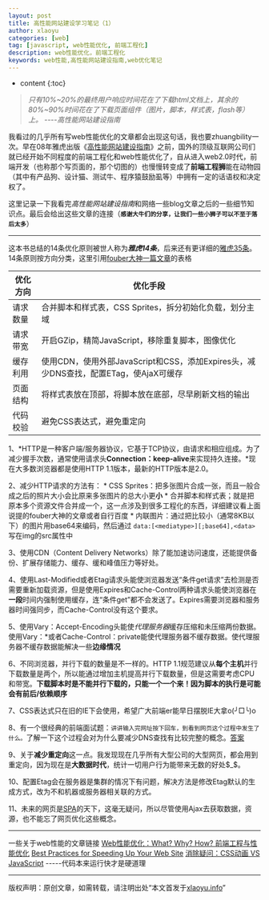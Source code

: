 ```yaml
---
layout: post
title: 高性能网站建设学习笔记（1）
author: xlaoyu
categories: [web]
tag: [javascript, web性能优化, 前端工程化]
description: web性能优化，前端工程化
keywords: web性能,高性能网站建设指南,web优化笔记
---
```


* content
{:toc}

> *只有10%~20%的最终用户响应时间花在了下载html文档上，其余的80%~90%时间花在了下载页面组件（图片，脚本，样式表，flash等）上。*
                                                                    ----*高性能网站建设指南*



我看过的几乎所有写web性能优化的文章都会出现这句话，我也要zhuangbility一次。早在08年雅虎出版《[高性能网站建设指南][1]》之前，国外的顶级互联网公司们就已经开始不同程度的前端工程化和web性能优化了，自从进入web2.0时代，前端开发（也称那个写页面的，那个切图的）也慢慢转变成了**前端工程狮**能在动物园（其中有产品狗、设计猫、测试牛、程序猿鼓励虱等）中拥有一定的话语权和决定权了。

这里记录一下我看完*高性能网站建设指南*和网络一些blog文章之后的一些细节知识点。最后会给出这些文章的连接（**`感谢大牛们的分享，让我们一些小狮子可以不至于落后太多`**）

------------------------------

这本书总结的14条优化原则被世人称为***雅虎14条***，后来还有更详细的[雅虎35条][2]。14条原则按方向分类，这里引用[fouber大神一篇文章][3]的表格

<table class="table">
   <thead>
      <tr>
         <th>优化方向</th>
         <th>优化手段</th>
      </tr>
   </thead>
   <tbody>
      <tr>
         <td>请求数量</td>
         <td>合并脚本和样式表，CSS Sprites，拆分初始化负载，划分主域</td>
      </tr>
      <tr>
         <td>请求带宽</td>
         <td>开启GZip，精简JavaScript，移除重复脚本，图像优化</td>
      </tr>
      <tr>
         <td>缓存利用</td>
         <td>使用CDN，使用外部JavaScript和CSS，添加Expires头，减少DNS查找，配置ETag，使AjaX可缓存</td>
      </tr>
      <tr>
         <td>页面结构</td>
         <td>将样式表放在顶部，将脚本放在底部，尽早刷新文档的输出</td>
      </tr>
      <tr>
         <td>代码校验</td>
         <td>避免CSS表达式，避免重定向</td>
      </tr>
   </tbody>
</table>

1、*HTTP是一种客户端/服务器协议，它基于TCP协议，由请求和相应组成。为了减少握手次数，通常使用请求头**Connection：keep-alive**来实现持久连接。*现在大多数浏览器都是使用HTTP 1.1版本，最新的HTTP版本是2.0。

2、减少HTTP请求的方法有：
    * CSS Sprites：把多张图片合成一张，而且一般合成之后的照片大小会比原来多张图片的总大小更**小**
    * 合并脚本和样式表；就是把原本多个资源文件合并成一个，这一点涉及到很多工程化的东西，详细建议看上面说提的fouber大神的文章或者自行百度
    * 内联图片：通过把比较小（通常8KB以下）的图片用base64来编码，然后通过 ``data:[<mediatype>][;base64],<data>`` 写在img的src属性中

3、使用CDN（Content Delivery Networks）除了能加速访问速度，还能提供备份、扩展存储能力、缓存、缓和峰值压力等好处。

4、使用Last-Modified或者Etag请求头能使浏览器发送“条件get请求”去检测是否需要重新加载资源，但是使用Expires和Cache-Control两种请求头能使浏览器在**一段**时间内强制使用缓存，连“条件get”都不会发送了。Expires需要浏览器和服务器时间强同步，而Cache-Control没有这个要求。

5、使用Vary：Accept-Encoding头能使*代理服务器*缓存压缩和未压缩两份数据。使用Vary：*或者Cache-Control：private能使代理服务器不缓存数据。使代理服务器不缓存数据能解决一些**边缘情况**

6、不同浏览器，并行下载的数量是不一样的。HTTP 1.1规范建议从**每个主机**并行下载数量是两个，所以能通过增加主机提高并行下载数量，但是这需要考虑CPU和带宽。**下载脚本时是不能并行下载的，只能一个一个来！因为脚本的执行是可能会有前后/依赖顺序**

7、CSS表达式只在旧的IE下会使用，希望广大前端er能早日摆脱IE大拿o(╯□╰)o

8、有一个很经典的前端面试题：``讲讲输入完网址按下回车，到看到网页这个过程中发生了什么。``了解一下这个过程会对为什么要减少DNS查找有比较完整的概念。[答案][4]

9、关于**减少重定向**这一点。我发现现在几乎所有大型公司的大型网页，都会用到重定向，因为现在是**大数据时代**，统计一切用户行为能带来无数的好处$_$。

10、配置Etag会在服务器是集群的情况下有问题，解决方法是修改Etag默认的生成方式，改为不和机器或服务器相关联的方式。

11、未来的网页是[SPA][5]的天下，这毫无疑问，所以尽管使用Ajax去获取数据，资源，也不能忘了网页优化这些概念。

-----------------------------

一些关于web性能的文章链接
[Web性能优化：What? Why? How? ](http://www.cnblogs.com/dojo-lzz/p/4591446.html)
[前端工程与性能优化](https://github.com/fouber/blog/issues/3)
[Best Practices for Speeding Up Your Web Site](https://developer.yahoo.com/performance/rules.html)
[消除疑问：CSS动画 VS JavaScript](https://github.com/classicemi/blog/issues/3) -----代码本来运行快才是硬道理


[1]: http://book.douban.com/subject/3132277/
[2]: https://developer.yahoo.com/performance/rules.html
[3]: https://github.com/fouber/blog/issues/3
[4]: http://www.cnblogs.com/dojo-lzz/p/3983335.html
[5]: http://baike.baidu.com/item/SPA/17536313#viewPageContent

----------

版权声明：原创文章，如需转载，请注明出处“本文首发于[xlaoyu.info](https://www.xlaoyu.info)”